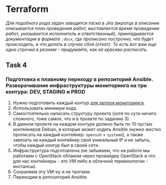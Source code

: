 # Terraform

_Для подобного рода задач заводится таска в Jira (вкратце в описании описывается план проведения работ, выставляется время проведения работ, указывается исполнитель и ответственный), прикладывается документация в формате `.docx`, где прописано построчно, что будет происходить, и что делать в случае сбоя (откат). То есть вот вам еще одна строчка в резюме - придумайте, как её красиво расписать._

## **Task 4**

### Подготовка к плавному переходу в репозиторий Ansible. Разворачивание инфраструктуры мониторинга на три контура: DEV, STAGING и PROD

1. Нужно подготовить каждый контур [для деплоя мониторинга](https://github.com/lamjob1993/linux-monitoring/tree/main/tasks).
2. Использовать минимум кода.
3. Самостоятельно написать структуру проекта (хотя по сути ничего сложного, тоже самое, что и в проекте по заданию 3).
4. В данном проекте на каждом контуре должно быть по 10 пустых контейнеров Debian, в которые может ходить Ansible (нужно жестко прописать на каждый контейнер: `openssh` + `systemd`), а также завязать на каждый контейнер свой уникальный IP и не забыть, чтобы каждый контур был в своей сети.
5. Инфраструктура подготовлена (не забываем, что на работе мы работаем с OpenStack облаком через провайдер OpenStack и что для нас контейнеры - это VM либо в облачной терминологии - инстансы).
6. Сохраняем эту VM-ку и не трогаем.
7. Переходим в репозиторий Ansible.
